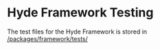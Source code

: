 # Hyde Framework Testing

The test files for the Hyde Framework is stored in [/packages/framework/tests/](/packages/framework/tests/)
